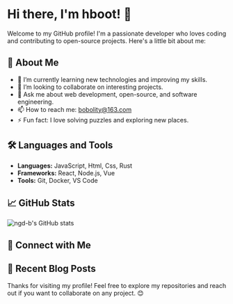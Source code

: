 # Hi there, I'm hboot! 👋

Welcome to my GitHub profile! I'm a passionate developer who loves coding and contributing to open-source projects. Here's a little bit about me:

## 🚀 About Me
- 🌱 I’m currently learning new technologies and improving my skills.
- 👯 I’m looking to collaborate on interesting projects.
- 💬 Ask me about web development, open-source, and software engineering.
- 📫 How to reach me: [bobolity@163.com](mailto:bobolity@163.com)
- ⚡ Fun fact: I love solving puzzles and exploring new places.

## 🛠️ Languages and Tools
- **Languages:** JavaScript, Html, Css, Rust
- **Frameworks:** React, Node.js, Vue
- **Tools:** Git, Docker, VS Code

## 📈 GitHub Stats
![ngd-b's GitHub stats](https://github-readme-stats.vercel.app/api?username=ngd-b&show_icons=true&theme=radical)

## 🔗 Connect with Me

## 📝 Recent Blog Posts
<!-- BLOG-POST-LIST:START -->
<!-- BLOG-POST-LIST:END -->

Thanks for visiting my profile! Feel free to explore my repositories and reach out if you want to collaborate on any project. 😊
